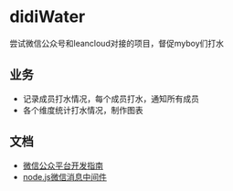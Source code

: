 # didiWater   
尝试微信公众号和leancloud对接的项目，督促myboy们打水

## 业务
* 记录成员打水情况，每个成员打水，通知所有成员
* 各个维度统计打水情况，制作图表

## 文档

* [微信公众平台开发指南](https://leancloud.cn/docs/webhosting_weixin.html)
* [node.js微信消息中间件](https://github.com/node-webot/wechat)